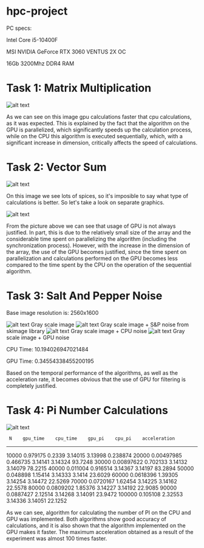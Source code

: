 # hpc-project

PC specs:

Intel Core i5-10400F

MSI NVIDIA GeForce RTX 3060 VENTUS 2X OC

16Gb 3200Mhz DDR4 RAM

# Task 1: Matrix Multiplication

![alt text](https://user-images.githubusercontent.com/52837578/148709747-17dbab23-37a3-43ec-81a2-53c08465497d.png)

As we can see on this image gpu calculations faster that cpu calculations, as it was expected. This is explained by the fact that the algorithm on the GPU is parallelized, which significantly speeds up the calculation process, while on the CPU this algorithm is executed sequentially, which, with a significant increase in dimension, critically affects the speed of calculations.

# Task 2: Vector Sum

![alt text](https://user-images.githubusercontent.com/52837578/148709964-5719439d-2ad2-48f4-a262-475e297ea56b.png)

On this image we see lots of spices, so it's imposible to say what type of calculations is better. So let's take a look on separate graphics.

![alt text](https://user-images.githubusercontent.com/52837578/148710042-285430b0-f740-497c-b1f0-e1a5426af724.png)

From the picture above we can see that usage of GPU is not always justified. In part, this is due to the relatively small size of the array and the considerable time spent on parallelizing the algorithm (including the synchronization process). However, with the increase in the dimension of the array, the use of the GPU becomes justified, since the time spent on parallelization and calculations performed on the GPU becomes less compared to the time spent by the CPU on the operation of the sequential algorithm.

# Task 3: Salt And Pepper Noise
Base image resolution is: 2560x1600

![alt text](https://user-images.githubusercontent.com/52837578/148710405-5ed55eab-8c99-4bc3-ad99-4456c8c458f2.png)
Gray scale image
![alt text](https://user-images.githubusercontent.com/52837578/148710417-4debea2d-e290-4b8a-9f50-261b7cd34b5f.png)
Gray scale image + S&P noise from skimage library
![alt text](https://user-images.githubusercontent.com/52837578/148710433-00407bad-5c9b-4712-864b-0ebf95d7123e.png)
Gray scale image + CPU noise
![alt text](https://user-images.githubusercontent.com/52837578/148710442-14304913-b6d5-4843-98af-6f2bb4c7f22a.png)
Gray scale image + GPU noise


CPU Time:  10.194026947021484

GPU Time:  0.34554338455200195

Based on the temporal performance of the algorithms, as well as the acceleration rate,
it becomes obvious that the use of GPU for filtering is completely justified.

# Task 4: Pi Number Calculations
![alt text](https://user-images.githubusercontent.com/52837578/148710675-5f16d6c7-5da6-4ae6-8665-a301f1942e79.png)


     N    gpu_time    cpu_time    gpu_pi    cpu_pi    acceleration
------  ----------  ----------  --------  --------  --------------
 10000  0.979175      0.2339     3.14015   3.13998        0.238874
 20000  0.00497985    0.466735   3.14141   3.14324       93.7248
 30000  0.00897622    0.702133   3.14132   3.14079       78.2215
 40000  0.011004      0.916514   3.14367   3.14197       83.2894
 50000  0.048898      1.15414    3.14333   3.1414        23.6029
 60000  0.0618396     1.39305    3.14254   3.14472       22.5269
 70000  0.0720167     1.62454    3.14225   3.14162       22.5578
 80000  0.0809202     1.85376    3.14227   3.14192       22.9085
 90000  0.0887427     2.12514    3.14268   3.14091       23.9472
100000  0.105108      2.32553    3.14336   3.14051       22.1252



As we can see, algorithm for calculating the number of PI on the CPU and GPU was implemented.
Both algorithms show good accuracy of calculations, and it is also shown that the algorithm implemented
on the GPU makes it faster. The maximum acceleration obtained as a result of the experiment was almost 100 times faster.


